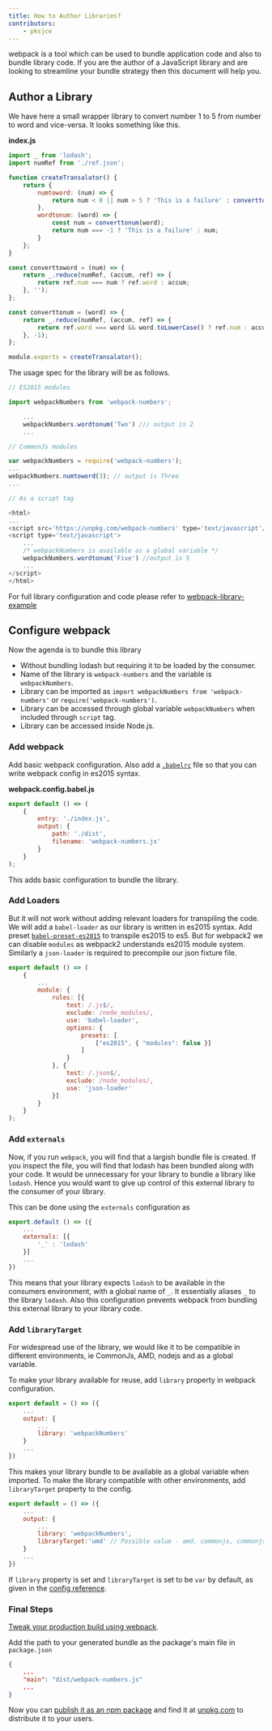 ```yaml
---
title: How to Author Libraries?
contributors:
    - pksjce
---
```


webpack is a tool which can be used to bundle application code and also to bundle library code. If you are the author of a JavaScript library and are looking to streamline your bundle strategy then this document will help you.

## Author a Library

We have here a small wrapper library to convert number 1 to 5 from number to word and vice-versa. It looks something like this.

__index.js__
```javascript
import _ from 'lodash';
import numRef from './ref.json';

function createTransalator() {
    return {
        numtoword: (num) => {
            return num < 0 || num > 5 ? 'This is a failure' : converttoword(num);
        },
        wordtonum: (word) => {
            const num = converttonum(word);
            return num === -1 ? 'This is a failure' : num;
        }
    };
}

const converttoword = (num) => {
    return _.reduce(numRef, (accum, ref) => {
        return ref.num === num ? ref.word : accum;
    }, '');
};

const converttonum = (word) => {
    return _.reduce(numRef, (accum, ref) => {
        return ref.word === word && word.toLowerCase() ? ref.num : accum;
    }, -1);
};

module.exports = createTransalator();

```

The usage spec for the library will be as follows.

```javascript
// ES2015 modules

import webpackNumbers from 'webpack-numbers';

    ...
    webpackNumbers.wordtonum('Two') /// output is 2
    ...

// CommonJs modules

var webpackNumbers = require('webpack-numbers');
...
webpackNumbers.numtoword(3); // output is Three
...

// As a script tag

<html>
...
<script src='https://unpkg.com/webpack-numbers' type='text/javascript'/>
<script type='text/javascript'>
    ...
    /* webpackNumbers is available as a global variable */
    webpackNumbers.wordtonum('Five') //output is 5
    ...
</script>
</html>
```

For full library configuration and code please refer to [webpack-library-example](https://github.com/kalcifer/webpack-library-example)

## Configure webpack

Now the agenda is to bundle this library
  - Without bundling lodash but requiring it to be loaded by the consumer.
  - Name of the library is `webpack-numbers` and the variable is `webpackNumbers`.
  - Library can be imported as `import webpackNumbers from 'webpack-numbers'` or `require('webpack-numbers')`.
  - Library can be accessed through global variable `webpackNumbers` when included through `script` tag.
  - Library can be accessed inside Node.js.

### Add webpack

Add basic webpack configuration.
Also add a [`.babelrc`](https://babeljs.io/docs/usage/babelrc/) file so that you can write webpack config in es2015 syntax.

__webpack.config.babel.js__
```javascript
export default () => (
    {
        entry: './index.js',
        output: {
            path: './dist',
            filename: 'webpack-numbers.js'
        }
    }
);

```

This adds basic configuration to bundle the library.

### Add Loaders

But it will not work without adding relevant loaders for transpiling the code.
We will add a `babel-loader` as our library is written in es2015 syntax. Add preset [`babel-preset-es2015`](https://www.npmjs.com/package/babel-preset-es2015) to transpile es2015 to es5. But for webpack2 we can disable `modules` as webpack2 understands es2015 module system.
Similarly a `json-loader` is required to precompile our json fixture file.

```javascript
export default () => (
    {
        ...
        module: {
            rules: [{
                test: /.js$/,
                exclude: /node_modules/,
                use: 'babel-loader',
                options: {
                    presets: [
                        ["es2015", { "modules": false }]
                    ]
                }
            }, {
                test: /.json$/,
                exclude: /node_modules/,
                use: 'json-loader'
            }]
        }
    }
);
```
### Add `externals`

Now, if you run `webpack`, you will find that a largish bundle file is created. If you inspect the file, you will find that lodash has been bundled along with your code.
It would be unnecessary for your library to bundle a library like `lodash`. Hence you would want to give up control of this external library to the consumer of your library.

This can be done using the `externals` configuration as

```javascript
export.default () => ({
    ...
    externals: [{
        '_' : 'lodash'
    }]
    ...
})
```

This means that your library expects `lodash` to be available in the consumers environment, with a global name of `_`. It essentially aliases `_` to the library `lodash`.
Also this configuration prevents webpack from bundling this external library to your library code.

### Add `libraryTarget`

For widespread use of the library, we would like it to be compatible in different environments, ie CommonJs, AMD, nodejs and as a global variable.

To make your library available for reuse, add `library` property in webpack configuration.

```javascript
export default = () => ({
    ...
    output: {
        ...
        library: 'webpackNumbers'
    }
    ...
})
```

This makes your library bundle to be available as a global variable when imported.
To make the library compatible with other environments, add `libraryTarget` property to the config.

```javascript
export default = () => ({
    ...
    output: {
        ...
        library: 'webpackNumbers',
        libraryTarget:'umd' // Possible value - amd, commonjs, commonjs2, commonjs-module, this, var
    }
    ...
})
```

If `library` property is set and `libraryTarget` is set to be `var` by default, as given in the [config reference](/configuration/output).

### Final Steps

[Tweak your production build using webpack](/how-to/generate-production-build).

Add the path to your generated bundle as the package's main file in `package.json`

```json
{
    ...
    "main": "dist/webpack-numbers.js"
    ...
}
```

Now you can [publish it as an npm package](https://docs.npmjs.com/getting-started/publishing-npm-packages) and find it at [unpkg.com](https://unpkg.com/#/) to distribute it to your users.